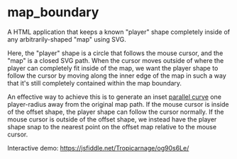# map_boundary
A HTML application that keeps a known "player" shape completely inside of any arbitrarily-shaped "map" using SVG.

Here, the "player" shape is a circle that follows the mouse cursor, and the "map" is a closed SVG path. When the cursor moves outside of where the player can completely fit inside of the map, we want the player shape to follow the cursor by moving along the inner edge of the map in such a way that it's still completely contained within the map boundary.

An effective way to achieve this is to generate an inset [parallel curve](https://en.wikipedia.org/wiki/Parallel_curve) one player-radius away from the original map path. If the mouse cursor is inside of the offset shape, the player shape can follow the cursor normally. If the mouse cursor is outside of the offset shape, we instead have the player shape snap to the nearest point on the offset map relative to the mouse cursor.

Interactive demo: https://jsfiddle.net/Tropicarnage/og90s6Le/
